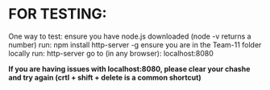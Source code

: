 # FOR TESTING:
One way to test:
ensure you have node.js downloaded (node -v returns a number)
run:    npm install http-server -g
ensure you are in the Team-11 folder locally
run:    http-server
go to (in any browser): localhost:8080

**If you are having issues with localhost:8080, please clear your chashe and try again (crtl + shift + delete is a common shortcut)**
